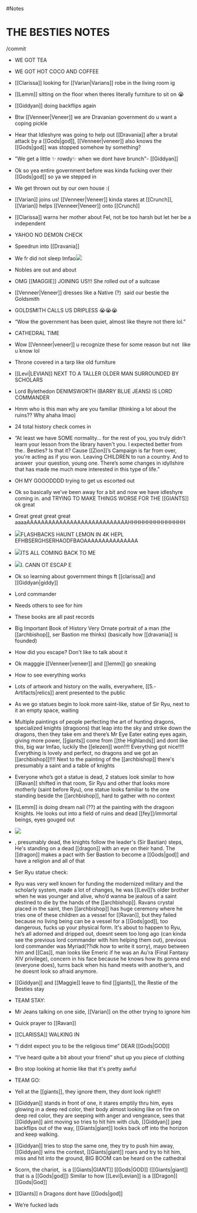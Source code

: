 #Notes 

# THE BESTIES NOTES
/commit
-   WE GOT TEA
    
-   WE GOT HOT COCO AND COFFEE
    
-   [[Clarissa]] looking for [[Varian|Varians]] robe in the living room ig
    
-   [[Lemm]] sitting on the floor when theres literally furniture to sit on 😭
    
-   [[Giddyan]] doing backflips again
    
-   Btw [[Venneer|Veneer]] we are Dravanian government do u want a coping pickle 
    
-   Hear that Idleshyre was going to help out [[Dravania]] after a brutal attack by a [[Gods|god]], [[Venneer|veneer]] also knows the [[Gods|god]] was stopped somehow by something?
    
-   "We get a little ✨ rowdy✨ when we dont have brunch"- [[Giddyan]]
    
-   Ok so yea entire government before was kinda fucking over their [[Gods|god]] so ya we stepped in
    
-   We get thrown out by our own house :(
    
-   [[Varian]] joins us! [[Venneer|Veneer]] kinda stares at [[Crunch]], [[Varian]] helps [[Venneer|Veneer]] onto [[Crunch]]
    
-   [[Clarissa]] warns her mother about Fel, not be too harsh but let her be a independent
    
-   YAHOO NO DEMON CHECK
    
-   Speedrun into [[Dravania]]
    
-   We fr did not sleep lmfao![](https://lh3.googleusercontent.com/edL8KgUcjoyTqGsH5lboOkew6YFAJFPikVH54zcUO-xbn0NlKiet3jkrHGGI3Q4I48xMhYpo7ZA1gps5h84E3yiuR_Q4PK8OIs1HgZPfZALR8rBV1pAr-iAGpBFJyVwlvw8UeYvV6qvkOtse8g)
    
-   Nobles are out and about
    
-   OMG [[MAGGIE]] JOINING US!!! She rolled out of a suitcase
    
-   [[Venneer|Veneer]] dresses like a Native (?)  said our bestie the Goldsmith
    
-   GOLDSMITH CALLS US DRIPLESS 😭😭😭
    
-   “Wow the government has been quiet, almost like theyre not there lol.”
    
-   CATHEDRAL TIME
    
-   Wow [[Venneer|veneer]] u recognize these for some reason but not  like u know lol
    
-   Throne covered in a tarp like old furniture
    
-   [[Levi|LEVIAN]] NEXT TO A TALLER OLDER MAN SURROUNDED BY SCHOLARS
    
-   Lord Bylethedon DENIMSWORTH (BARRY BLUE JEANS) IS LORD COMMANDER
    
-   Hmm who is this man why are you familiar (thinking a lot about the ruins?? Why ahaha lmao)
    
-   24 total history check comes in
    
-   “At least we have SOME normality… for the rest of you, you truly didn't learn your lesson from the library haven't you. I expected better from the.. Besties? Is that it? Cause [[Zion]]’s Campaign is far from over, you're acting as if you won. Leaving CHILDREN to run a country. And to answer  your question, young one. There’s some changes in idyllshire that has made me much more interested in this type of life.”
    
-   OH MY GOOODDDD trying to get us escorted out
    
-   Ok so basically we’ve been away for a bit and now we have idleshyre coming in. and TRYING TO MAKE THINGS WORSE FOR THE [[GIANTS]] ok great
    
-   Great great great great aaaaAAAAAAAAAAAAAAAAAAAAAAAAAAAAHHHHHHHHHHHHHHH
    
-   ![](https://lh4.googleusercontent.com/-TbIEtcsyOS7-GHKW2bpDju5n2MRQFteYUbOkkDq0tJs9dVYuf7G2qzxcyZXPQjcEXuLwziYHw99KUOh3I4OH0PbgMwL9R3t4kwz2VVppvydgtYeHc8EUpBBTHE3sUWB6SepXH9dgqmJnPZeqA)FLASHBACKS HAUNT LEMON IN 4K HEPL EFHBSERGHSERHAODFBAOAAAAAAAAAAAAAAA 
    
-   ![](https://lh4.googleusercontent.com/tBVdJLyr3Ao2Gr9CLDEd193v0nNSOMRH1juw3ognJJdGtdPlN8n-ao7P_bnYxxAVWcez2AkzLTuOaZju1_6e-je4_saECnCyYM7vjE4pfQAjBLjHVkXlHHxKwf77UyfLaAi8GXlmZKfuNXe01Q)ITS ALL COMING BACK TO ME
    
-   ![](https://lh3.googleusercontent.com/8jazY2_bzNoEMxrPwEqpXMOEcZ7iCfKTC2asre7pc86bZ2YJLuCxqvJH4CuzfYMMqSMfHa7ceuz4uLk4PhLdH7ZgmwwzIg9oNoy3X9y0EUT8EOR1AOle2hDCVwuxBGtcx9nYWDrF0JsW1ZPUIw)I. CANN OT ESCAP E
    
-   Ok so learning about government things ft [[clarissa]] and [[Giddyan|giddy]]
    

-   Lord commander
    
-   Needs others to see for him
    
-   These books are all past records
    
-   Big Important Book of History Very Ornate portrait of a man (the [[archbishop]], ser Bastion me thinks) (basically how [[dravania]] is founded)
    

-   How did you escape? Don't like to talk about it
    
-   Ok magggie [[Venneer|veneer]] and [[lemm]] go sneaking
    

-   How to see everything works
    
-   Lots of artwork and history on the walls, everywhere, [[5.- Artifacts|relics]] arent presented to the public 
    
-   As we go statues begin to look more saint-like, statue of Sir Ryu, next to it an empty space, waiting 
    
-   Multiple paintings of people perfecting the art of hunting dragons, specialized knights (dragoons) that leap into the sky and strike down the dragons, then they take em and there’s Mr Eye Eater eating eyes again, giving more power, [[giants]] come from [[the Highlands]] and dont like this, big war lmfao, luckily the [[elezen]] won!!!! Everything got nice!!!! Everything is lovely and perfect, no dragons and we got an [[archbishop]]!!!! Next to the painting of the [[archbishop]] there's presumably a saint and a table of knights
    
-   Everyone who’s got a statue is dead, 2 statues look similar to how [[Ravan]] shifted in that room, Sir Ryu and other that looks more motherly (saint before Ryu), one statue looks familiar to the one standing beside the [[archbishop]], hard to gather with no context
    
-   [[Lemm]] is doing dream nail (??) at the painting with the dragoon Knights. He looks out into a field of ruins and dead [[fey]]/immortal beings, eyes gouged out
    
-   ![](https://lh6.googleusercontent.com/6qFc-_bFwWiptdnuK8fwpx7OJPQgdwW3-ygNXLpqQ2BU3NtjW96z8jl82AeoHdkjNtWKXCcH6P-m3pQ9gKW60tUJ3z_1L73zvyY42kHrE9AFi7_MiNkPzOM7OARR4QbtaqCwdwdSqso2Egx8nQ)
    
-   , presumably dead, the knights follow the leader's (Sir Bastian) steps, He's standing on a dead [[dragon]] with an eye on their hand. The [[dragon]] makes a pact with Ser Bastion to become a [[Gods|god]] and have a religion and all of that 
    

  

-   Ser Ryu statue check:
    

-   Ryu was very well known for funding the modernized military and the scholarly system, made a lot of changes, he was [[Levi]]’s older brother when he was younger and alive, who’d wanna be jealous of a saint destined to die by the hands of the [[archbishop]]. Ravans crystal placed in the saint, then [[archbishop]] has huge ceremony where he tries one of these children as a vessel for [[Ravan]], but they failed because no living being can be a vessel for a [[Gods|god]], too dangerous, fucks up your physical form. It's about to happen to Ryu, he’s all adorned and dripped out, doesnt seem too long ago (can kinda see the previous lord commander with him helping them out), previous lord commander was Myriad(??idk how to write it sorry), mayo between him and [[Cas]], man looks like Emeric if he was an Au’ra (Final Fantasy XIV privilege), concern in his face because he knows how its gonna end (everyone does), turns back when his hand meets with another’s, and he doesnt look so afraid anymore.
    

  

-   [[Giddyan]] and [[Maggie]] leave to find [[giants]], the Restie of the Besties stay
    
-   TEAM STAY:
    

-   Mr Jeans talking on one side, [[Varian]] on the other trying to ignore him
    
-   Quick prayer to [[Ravan]] 
    
-   [[CLARISSA]] WALKING IN 
    
-   “I didnt expect you to be the religious time” DEAR [[Gods|GOD]]
    
-   “I’ve heard quite a bit about your friend” shut up you piece of clothing
    
-   Bro stop looking at homie like that it's pretty awful
    

  

-   TEAM GO:
    

-   Yell at the [[giants]], they ignore them, they dont look right!!! 
    
-   [[Giddyan]] stands in front of one, it stares emptily thru him, eyes glowing in a deep red color, their body almost looking like on fire on deep red color, they are seeping with anger and vengeance, sees that [[Giddyan]] aint moving so tries to hit him with club, [[Giddyan]] jpeg backflips out of the way, [[Giants|giant]] looks back off into the horizon and keep walking.
    
-   [[Giddyan]] tries to stop the same one, they try to push him away, [[Giddyan]] wins the contest, [[Giants|giant]] roars and try to hit him, miss and hit into the ground, BIG BOOM can be heard on the cathedral
    

-   Scorn, the chariot,  is a [[Giants|GIANT]] [[Gods|GOD]] ([[Giants|giant]] that is a [[Gods|god]]) Similar to how [[Levi|Levian]] is a [[Dragon]] [[Gods|God]]
    
-   [[Giants]] n Dragons dont have [[Gods|god]]
    
-   We’re fucked lads